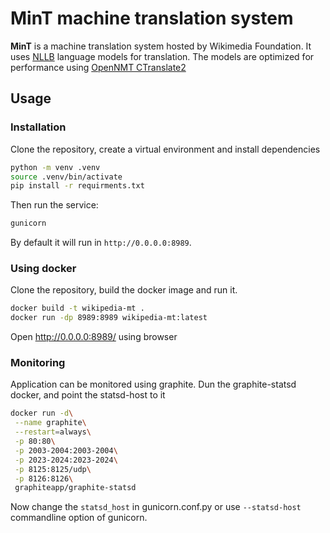 # MinT machine translation system

**MinT** is a machine translation system hosted by Wikimedia Foundation. It uses [NLLB](https://ai.facebook.com/research/no-language-left-behind/) language models
for translation.</a> The models are optimized for performance
using [OpenNMT CTranslate2](https://github.com/OpenNMT/CTranslate2)

## Usage

### Installation
Clone the repository, create a virtual environment and install dependencies

```bash
python -m venv .venv
source .venv/bin/activate
pip install -r requirments.txt
```
Then run the service:

```bash
gunicorn
```

By default it will run in `http://0.0.0.0:8989`.

### Using docker

Clone the repository, build the docker image and run it.

```bash
docker build -t wikipedia-mt .
docker run -dp 8989:8989 wikipedia-mt:latest
```

Open http://0.0.0.0:8989/ using browser

### Monitoring

Application can be monitored using graphite.
Dun the graphite-statsd docker, and point the statsd-host to it

```bash
docker run -d\
 --name graphite\
 --restart=always\
 -p 80:80\
 -p 2003-2004:2003-2004\
 -p 2023-2024:2023-2024\
 -p 8125:8125/udp\
 -p 8126:8126\
 graphiteapp/graphite-statsd

```

Now change the `statsd_host` in gunicorn.conf.py or use `--statsd-host` commandline option of gunicorn.
